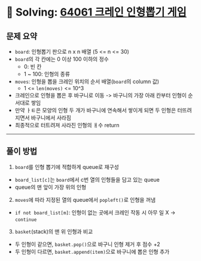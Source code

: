 # 📝 Solving: [64061 크레인 인형뽑기 게임](https://school.programmers.co.kr/learn/courses/30/lessons/64061)

## 문제 요약

- `board`: 인형뽑기 판으로 n x n 배열 (5 <= n <= 30)
- `board`의 각 칸에는 0 이상 100 이하의 정수
  - 0: 빈 칸
  - 1 ~ 100: 인형의 종류
- `moves`: 인형을 뽑을 크레인 위치의 순서 배열(`board`의 column 값)
  - 1 <= `len(moves)` <= 10^3
- 크레인으로 인형을 뽑은 후 바구니로 이동 -> 바구니의 가장 아래 칸부터 인형이 순서대로 쌓임
- 만약 ㅏㅌ은 모양의 인형 두 개가 바구니에 연속해서 쌓이게 되면 두 인형은 터뜨려지면서 바구니에서 사라짐
- 최종적으로 터트려져 사라진 인형의 ㅐ수 return

---

## 풀이 방법

1. `board`를 인형 뽑기에 적합하게 queue로 재구성
  - `board_list[c]`는 `board`에서 c번 열의 인형들을 담고 있는 queue
  - queue의 맨 앞이 가장 위의 인형
2. `moves`에 따라 지정된 열의 queue에서 `popleft()`로 인형을 꺼냄
  - `if not board_list[m]`: 인형이 없는 곳에서 크레인 작동 시 아무 일 X -> `continue`
3. `basket`(stack)의 맨 위 인형과 비교
  - 두 인형이 같으면, `basket.pop()`으로 바구니 인형 제거 후 점수 +2
  - 두 인형이 다르면, `basket.append(item)`으로 바구니에 뽑은 인형 추가